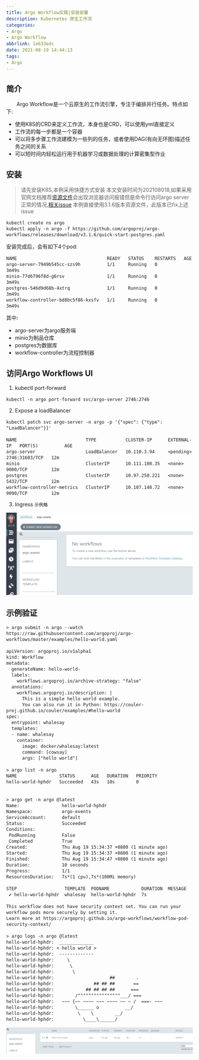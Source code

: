 ```yaml
---
title: Argo Workflow实践|安装部署
description: Kubernetes 原生工作流
categories:
- Argo
- Argo Workflow
abbrlink: 1e633edc
date: 2021-08-19 14:44:13
tags:
- Argo
---
```

## 简介
　　Argo Workflow是一个云原生的工作流引擎，专注于编排并行任务。特点如下:
- 使用K8S的CRD来定义工作流，本身也是CRD，可以使用yml直接定义
- 工作流的每一步都是一个容器
- 可以将多步骤工作流建模为一些列的任务，或者使用DAG(有向无环图)描述任务之间的关系
- 可以短时间内轻松运行用于机器学习或数据处理的计算密集型作业

## 安装
> 请先安装K8S,本例采用快捷方式安装
> 本文安装时间为202108018,如果采用官网文档推荐[资源文件](https://raw.githubusercontent.com/argoproj/argo-workflows/master/manifests/quick-start-postgres.yaml)会出现浏览器访问报错但是命令行访问argo server正常的情况,[相关issue](https://github.com/argoproj/argo-workflows/issues/5573)
> 本例直接使用3.1.6版本资源文件，此版本已fix上述issue

```
kubectl create ns argo
kubectl apply -n argo -f https://github.com/argoproj/argo-workflows/releases/download/v3.1.6/quick-start-postgres.yaml
```
安装完成后，会有如下4个pod:
```
NAME                                  READY   STATUS    RESTARTS   AGE
argo-server-7949b545cc-szs9h          1/1     Running   0          3m49s
minio-77d6796f8d-g6rsv                1/1     Running   0          3m49s
postgres-546d9d68b-4xtrq              1/1     Running   0          3m49s
workflow-controller-bd8bc5f86-kxsfv   1/1     Running   0          3m49s
```
其中:
- argo-server为argo服务端
- minio为制品仓库
- postgres为数据库
- workflow-controller为流程控制器

## 访问Argo Workflows UI
1. kubectl port-forward
```
kubectl -n argo port-forward svc/argo-server 2746:2746
```
2. Expose a loadBalancer
```
kubectl patch svc argo-server -n argo -p '{"spec": {"type": "LoadBalancer"}}'

NAME                          TYPE           CLUSTER-IP      EXTERNAL-IP   PORT(S)          AGE
argo-server                   LoadBalancer   10.110.3.94     <pending>     2746:31603/TCP   12m
minio                         ClusterIP      10.111.108.35   <none>        9000/TCP         12m
postgres                      ClusterIP      10.97.250.221   <none>        5432/TCP         12m
workflow-controller-metrics   ClusterIP      10.107.148.72   <none>        9090/TCP         12m
```
3. Ingress
`示例略`

![Argo Workflow UI](https://raw.githubusercontent.com/zhousicong/imagehost/main/img/202108191531513.png)

## 示例验证
```
> argo submit -n argo --watch https://raw.githubusercontent.com/argoproj/argo-workflows/master/examples/hello-world.yaml

apiVersion: argoproj.io/v1alpha1
kind: Workflow
metadata:
  generateName: hello-world-
  labels:
    workflows.argoproj.io/archive-strategy: "false"
  annotations:
    workflows.argoproj.io/description: |
      This is a simple hello world example.
      You can also run it in Python: https://couler-proj.github.io/couler/examples/#hello-world
spec:
  entrypoint: whalesay
  templates:
  - name: whalesay
    container:
      image: docker/whalesay:latest
      command: [cowsay]
      args: ["hello world"]

> argo list -n argo
NAME                STATUS      AGE   DURATION   PRIORITY
hello-world-hphdr   Succeeded   43s   10s        0


> argo get -n argo @latest
Name:                hello-world-hphdr
Namespace:           argo-events
ServiceAccount:      default
Status:              Succeeded
Conditions:
 PodRunning          False
 Completed           True
Created:             Thu Aug 19 15:34:37 +0800 (1 minute ago)
Started:             Thu Aug 19 15:34:37 +0800 (1 minute ago)
Finished:            Thu Aug 19 15:34:47 +0800 (1 minute ago)
Duration:            10 seconds
Progress:            1/1
ResourcesDuration:   7s*(1 cpu),7s*(100Mi memory)

STEP                  TEMPLATE  PODNAME            DURATION  MESSAGE
 ✔ hello-world-hphdr  whalesay  hello-world-hphdr  7s

This workflow does not have security context set. You can run your workflow pods more securely by setting it.
Learn more at https://argoproj.github.io/argo-workflows/workflow-pod-security-context/

> argo logs -n argo @latest
hello-world-hphdr:  _____________
hello-world-hphdr: < hello world >
hello-world-hphdr:  -------------
hello-world-hphdr:     \
hello-world-hphdr:      \
hello-world-hphdr:       \
hello-world-hphdr:                     ##        .
hello-world-hphdr:               ## ## ##       ==
hello-world-hphdr:            ## ## ## ##      ===
hello-world-hphdr:        /""""""""""""""""___/ ===
hello-world-hphdr:   ~~~ {~~ ~~~~ ~~~ ~~~~ ~~ ~ /  ===- ~~~
hello-world-hphdr:        \______ o          __/
hello-world-hphdr:         \    \        __/
hello-world-hphdr:           \____\______/
```
![hello-workd-wf](https://raw.githubusercontent.com/zhousicong/imagehost/main/img/202108191537622.png)